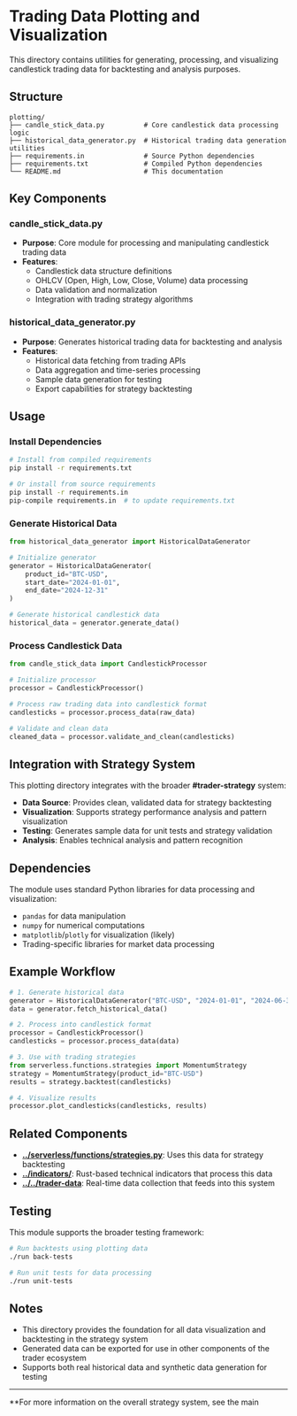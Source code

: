 # Trading Data Plotting and Visualization

This directory contains utilities for generating, processing, and visualizing candlestick trading data for backtesting and analysis purposes.

## Structure

```
plotting/
├── candle_stick_data.py          # Core candlestick data processing logic
├── historical_data_generator.py  # Historical trading data generation utilities
├── requirements.in               # Source Python dependencies
├── requirements.txt              # Compiled Python dependencies
└── README.md                     # This documentation
```

## Key Components

### **candle_stick_data.py**
- **Purpose**: Core module for processing and manipulating candlestick trading data
- **Features**:
  - Candlestick data structure definitions
  - OHLCV (Open, High, Low, Close, Volume) data processing
  - Data validation and normalization
  - Integration with trading strategy algorithms

### **historical_data_generator.py**
- **Purpose**: Generates historical trading data for backtesting and analysis
- **Features**:
  - Historical data fetching from trading APIs
  - Data aggregation and time-series processing
  - Sample data generation for testing
  - Export capabilities for strategy backtesting

## Usage

### Install Dependencies

```sh
# Install from compiled requirements
pip install -r requirements.txt

# Or install from source requirements
pip install -r requirements.in
pip-compile requirements.in  # to update requirements.txt
```

### Generate Historical Data

```python
from historical_data_generator import HistoricalDataGenerator

# Initialize generator
generator = HistoricalDataGenerator(
    product_id="BTC-USD",
    start_date="2024-01-01",
    end_date="2024-12-31"
)

# Generate historical candlestick data
historical_data = generator.generate_data()
```

### Process Candlestick Data

```python
from candle_stick_data import CandlestickProcessor

# Initialize processor
processor = CandlestickProcessor()

# Process raw trading data into candlestick format
candlesticks = processor.process_data(raw_data)

# Validate and clean data
cleaned_data = processor.validate_and_clean(candlesticks)
```

## Integration with Strategy System

This plotting directory integrates with the broader **#trader-strategy** system:

- **Data Source**: Provides clean, validated data for strategy backtesting
- **Visualization**: Supports strategy performance analysis and pattern visualization
- **Testing**: Generates sample data for unit tests and strategy validation
- **Analysis**: Enables technical analysis and pattern recognition

## Dependencies

The module uses standard Python libraries for data processing and visualization:
- `pandas` for data manipulation
- `numpy` for numerical computations
- `matplotlib`/`plotly` for visualization (likely)
- Trading-specific libraries for market data processing

## Example Workflow

```python
# 1. Generate historical data
generator = HistoricalDataGenerator("BTC-USD", "2024-01-01", "2024-06-30")
data = generator.fetch_historical_data()

# 2. Process into candlestick format
processor = CandlestickProcessor()
candlesticks = processor.process_data(data)

# 3. Use with trading strategies
from serverless.functions.strategies import MomentumStrategy
strategy = MomentumStrategy(product_id="BTC-USD")
results = strategy.backtest(candlesticks)

# 4. Visualize results
processor.plot_candlesticks(candlesticks, results)
```

## Related Components

- **[../serverless/functions/strategies.py](../serverless/functions/strategies.py)**: Uses this data for strategy backtesting
- **[../indicators/](../indicators/)**: Rust-based technical indicators that process this data
- **[../../trader-data](../../trader-data)**: Real-time data collection that feeds into this system

## Testing

This module supports the broader testing framework:

```sh
# Run backtests using plotting data
./run back-tests

# Run unit tests for data processing
./run unit-tests
```

## Notes

- This directory provides the foundation for all data visualization and backtesting in the strategy system
- Generated data can be exported for use in other components of the trader ecosystem
- Supports both real historical data and synthetic data generation for testing

---

**For more information on the overall strategy system, see the main